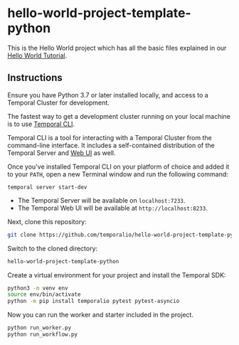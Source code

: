# hello-world-project-template-python

This is the Hello World project which has all the basic files explained in our [Hello World Tutorial](https://learn.temporal.io/getting_started/python/hello_world_in_python/).

## Instructions

Ensure you have Python 3.7 or later installed locally, and access to a Temporal Cluster for development.

The fastest way to get a development cluster running on your local machine is to use [Temporal CLI](https://docs.temporal.io/cli#install).

Temporal CLI is a tool for interacting with a Temporal Cluster from the command-line interface. It includes a self-contained distribution of the Temporal Server and [Web UI](https://docs.temporal.io/web-ui) as well.

Once you've installed Temporal CLI on your platform of choice and added it to your ```PATH```, open a new Terminal window and run the following command:

```temporal server start-dev```

*  The Temporal Server will be available on ```localhost:7233```.
*  The Temporal Web UI will be available at ```http://localhost:8233```.

Next, clone this repository:

```bash
git clone https://github.com/temporalio/hello-world-project-template-python
```

Switch to the cloned directory:

```bash
hello-world-project-template-python
```

Create a virtual environment for your project and install the Temporal SDK:

```bash
python3 -m venv env
source env/bin/activate
python -m pip install temporalio pytest pytest-asyncio
```

Now you can run the worker and starter included in the project.

```bash
python run_worker.py
python run_workflow.py
```